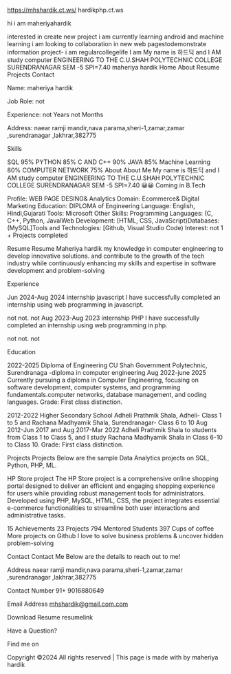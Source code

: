 https://mhshardik.ct.ws/
hardikphp.ct.ws



hi i am maheriyahardik

interested in create new project 
i am currently learning android and machine learning 
i am looking to collaboration in new web pagestodemonstrate information project-
i am regularcollegelife
I am My name is 하드딕 and I AM study  computer ENGINEERING TO THE C.U.SHAH POLYTECHNIC COLLEGE SURENDRANAGAR SEM -5 SPI=7.40 
maheriya hardik
Home
About
Resume
Projects
Contact






Name: maheriya hardik

Job Role: not

Experience: not Years not Months

Address: naear ramji mandir,nava parama,sheri-1,zamar,zamar ,surendranagar ,lakhrar,382775

Skills

SQL 95%
PYTHON 85%
C AND C++ 90%
JAVA 85%
Machine Learning 80%
COMPUTER NETWORK 75%
About
About Me
My name is 하드딕 and I AM study computer ENGINEERING TO THE C.U.SHAH POLYTECHNIC COLLEGE SURENDRANAGAR SEM -5 SPI=7.40 😀😀 Coming in B.Tech

Profile:
WEB PAGE DESING& Analytics
Domain:
Ecommerce& Digital Marketing
Education:
DIPLOMA of Engineering
Language:
English, Hindi,Gujarati
Tools:
Microsoft
Other Skills:
Programming Languages: (C, C++, Python, JavalWeb Development: [HTML, CSS, JavaScript)Databases: (MySQL]Tools and Technologies: [Github, Visual Studio Code)
Interest:
not
1 +   Projects completed


Resume
Resume
Maheriya hardik my knowledge in computer engineering to develop innovative solutions. and contribute to the growth of the tech industry while continuously enhancing my skills and expertise in software development and problem-solving

Experience

Jun 2024-Aug 2024
internship
javascript
I have successfully completed an internship using web programming in javascript.

not
not.
not
Aug 2023-Aug 2023
internship
PHP
I have successfully completed an internship using web programming in php.

not
not.
not


Education

2022-2025
Diploma of Engineering
CU Shah Government Polytechnic, Surendranaga -diploma in computer engineering Aug 2022-june 2025 Currently pursuing a diploma in Computer Engineering, focusing on software development, computer systems, and programming fundamentals.computer networks, database management, and coding languages.
Grade: First class distinction.

2012-2022
Higher Secondary School
Adheli Prathmik Shala, Adheli- Class 1 to 5 and Rachana Madhyamik Shala, Surendranagar- Class 6 to 10 Aug 2012-Jun 2017 and Aug 2017-Mar 2022 Adheli Prathmik Shala to students from Class 1 to Class 5, and I study Rachana Madhyamik Shala in Class 6-10 to Class 10.
Grade: First class distinction.



Projects
Projects
Below are the sample Data Analytics projects on SQL, Python, PHP, ML.

HP Store project
The HP Store project is a comprehensive online shopping portal designed to deliver an efficient and engaging shopping experience for users while providing robust management tools for administrators. Developed using PHP, MySQL, HTML, CSS, the project integrates essential e-commerce functionalities to streamline both user interactions and administrative tasks.


15
Achievements
23
Projects
794
Mentored Students
397
Cups of coffee
More projects on Github
I love to solve business problems & uncover hidden problem-solving


Contact
Contact Me
Below are the details to reach out to me!

Address
naear ramji mandir,nava parama,sheri-1,zamar,zamar ,surendranagar ,lakhrar,382775

Contact Number
91+ 9016880649

Email Address
mhshardik@gmail.com.com

Download Resume
resumelink



Have a Question? 

Find me on

Copyright ©2024 All rights reserved | This page is made with  by maheriya hardik
